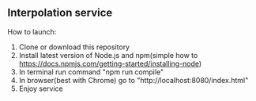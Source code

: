 ## Interpolation service

How to launch:

1. Clone or download this repository
2. Install latest version of Node.js and npm(simple how to https://docs.npmjs.com/getting-started/installing-node)
3. In terminal run command "npm run compile"
4. In browser(best with Chrome) go to "http://localhost:8080/index.html"
5. Enjoy service
